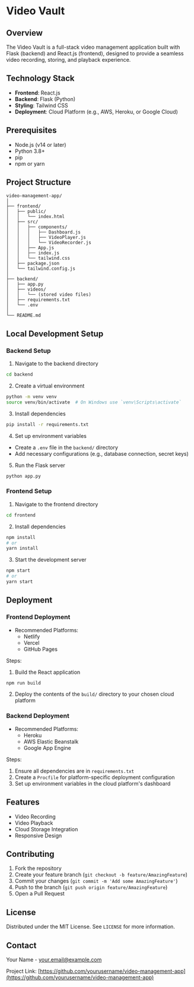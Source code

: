 # Video Vault

## Overview
The Video Vault is a full-stack video management application built with Flask (backend) and React.js (frontend), designed to provide a seamless video recording, storing, and playback experience.

## Technology Stack
- **Frontend**: React.js
- **Backend**: Flask (Python)
- **Styling**: Tailwind CSS
- **Deployment**: Cloud Platform (e.g., AWS, Heroku, or Google Cloud)

## Prerequisites
- Node.js (v14 or later)
- Python 3.8+
- pip
- npm or yarn

## Project Structure
```
video-management-app/
│
├── frontend/
│   ├── public/
│   │   └── index.html
│   ├── src/
│   │   ├── components/
│   │   │   ├── Dashboard.js
│   │   │   ├── VideoPlayer.js
│   │   │   └── VideoRecorder.js
│   │   ├── App.js
│   │   ├── index.js
│   │   └── tailwind.css
│   ├── package.json
│   └── tailwind.config.js
│
├── backend/
│   ├── app.py
│   ├── videos/
│   │   └── (stored video files)
│   ├── requirements.txt
│   └── .env
│
└── README.md
```

## Local Development Setup

### Backend Setup
1. Navigate to the backend directory
```bash
cd backend
```

2. Create a virtual environment
```bash
python -m venv venv
source venv/bin/activate  # On Windows use `venv\Scripts\activate`
```

3. Install dependencies
```bash
pip install -r requirements.txt
```

4. Set up environment variables
- Create a `.env` file in the `backend/` directory
- Add necessary configurations (e.g., database connection, secret keys)

5. Run the Flask server
```bash
python app.py
```

### Frontend Setup
1. Navigate to the frontend directory
```bash
cd frontend
```

2. Install dependencies
```bash
npm install
# or
yarn install
```

3. Start the development server
```bash
npm start
# or
yarn start
```

## Deployment

### Frontend Deployment
- Recommended Platforms: 
  - Netlify
  - Vercel
  - GitHub Pages

Steps:
1. Build the React application
```bash
npm run build
```

2. Deploy the contents of the `build/` directory to your chosen cloud platform

### Backend Deployment
- Recommended Platforms:
  - Heroku
  - AWS Elastic Beanstalk
  - Google App Engine

Steps:
1. Ensure all dependencies are in `requirements.txt`
2. Create a `Procfile` for platform-specific deployment configuration
3. Set up environment variables in the cloud platform's dashboard

## Features
- Video Recording
- Video Playback
- Cloud Storage Integration
- Responsive Design

## Contributing
1. Fork the repository
2. Create your feature branch (`git checkout -b feature/AmazingFeature`)
3. Commit your changes (`git commit -m 'Add some AmazingFeature'`)
4. Push to the branch (`git push origin feature/AmazingFeature`)
5. Open a Pull Request

## License
Distributed under the MIT License. See `LICENSE` for more information.

## Contact
Your Name - your.email@example.com

Project Link: [https://github.com/yourusername/video-management-app](https://github.com/yourusername/video-management-app)